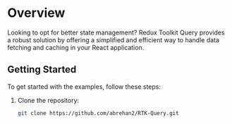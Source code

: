 # Overview

Looking to opt for better state management? Redux Toolkit Query provides a robust solution by offering a simplified and efficient way to handle data fetching and caching in your React application.

## Getting Started

To get started with the examples, follow these steps:

1. Clone the repository:

   ```bash
   git clone https://github.com/abrehan2/RTK-Query.git

